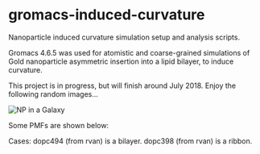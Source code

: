 # gromacs-induced-curvature
Nanoparticle induced curvature simulation setup and analysis scripts.

Gromacs 4.6.5 was used for atomistic and coarse-grained simulations of Gold nanoparticle asymmetric insertion into a lipid bilayer, to induce curvature.

This project is in progress, but will finish around July 2018. Enjoy the following random images...

![NP in a Galaxy](https://i.imgur.com/f1LfHmA.jpg)

Some PMFs are shown below: 


Cases:
dopc494 (from rvan) is a bilayer.
dopc398 (from rvan) is a ribbon.
